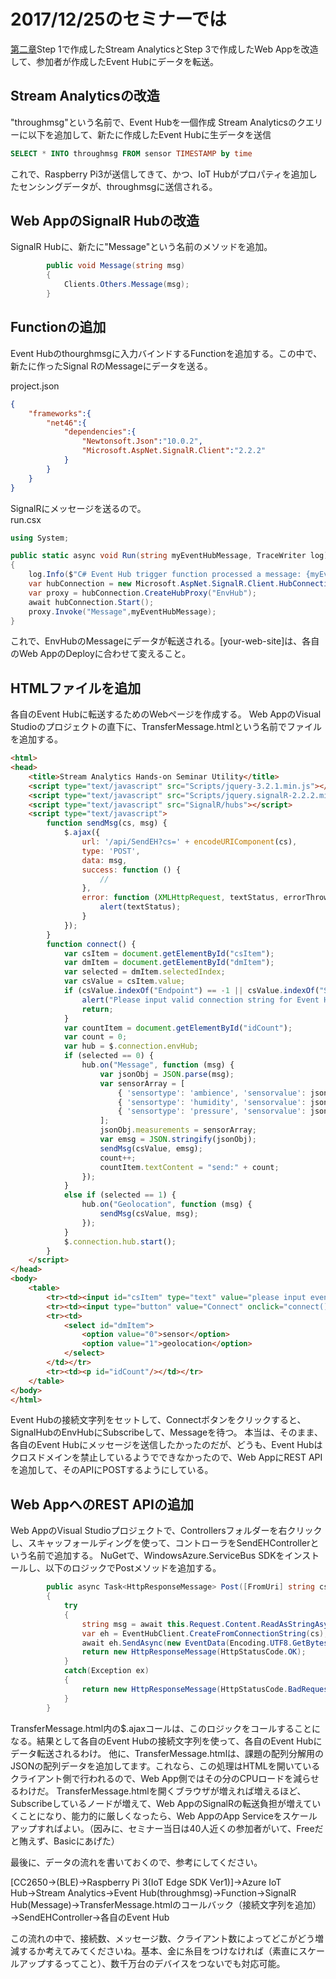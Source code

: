 # 2017/12/25のセミナーでは 
[第二章](https://1drv.ms/p/s!Aihe6QsTtyqct5NPsPTykYx8VQ6aNw)Step 1で作成したStream AnalyticsとStep 3で作成したWeb Appを改造して、参加者が作成したEvent Hubにデータを転送。 
## Stream Analyticsの改造 
"throughmsg"という名前で、Event Hubを一個作成 
Stream Analyticsのクエリーに以下を追加して、新たに作成したEvent Hubに生データを送信 
```sql
SELECT * INTO throughmsg FROM sensor TIMESTAMP by time
```
これで、Raspberry Pi3が送信してきて、かつ、IoT Hubがプロパティを追加したセンシングデータが、throughmsgに送信される。 

## Web AppのSignalR Hubの改造 
SignalR Hubに、新たに"Message"という名前のメソッドを追加。 
```cs
        public void Message(string msg)
        {
            Clients.Others.Message(msg);
        }
```

## Functionの追加 
Event Hubのthourghmsgに入力バインドするFunctionを追加する。この中で、新たに作ったSignal RのMessageにデータを送る。 

project.json
```json
{
	"frameworks":{
		"net46":{
			"dependencies":{
				"Newtonsoft.Json":"10.0.2",
				"Microsoft.AspNet.SignalR.Client":"2.2.2"
			}
		}
	}
}
```
SignalRにメッセージを送るので。  
run.csx
```cs
using System;

public static async void Run(string myEventHubMessage, TraceWriter log)
{
    log.Info($"C# Event Hub trigger function processed a message: {myEventHubMessage}");
    var hubConnection = new Microsoft.AspNet.SignalR.Client.HubConnection("http://[your-web-site].azurewebsites.net/");
    var proxy = hubConnection.CreateHubProxy("EnvHub");
    await hubConnection.Start();
    proxy.Invoke("Message",myEventHubMessage);
}
```
これで、EnvHubのMessageにデータが転送される。[your-web-site]は、各自のWeb AppのDeployに合わせて変えること。 

## HTMLファイルを追加  
各自のEvent Hubに転送するためのWebページを作成する。 Web AppのVisual Studioのプロジェクトの直下に、TransferMessage.htmlという名前でファイルを追加する。 
```html
<html>
<head>
    <title>Stream Analytics Hands-on Seminar Utility</title>
    <script type="text/javascript" src="Scripts/jquery-3.2.1.min.js"></script>
    <script type="text/javascript" src="Scripts/jquery.signalR-2.2.2.min.js"></script>
    <script type="text/javascript" src="SignalR/hubs"></script>
    <script type="text/javascript">
        function sendMsg(cs, msg) {
            $.ajax({
                url: '/api/SendEH?cs=' + encodeURIComponent(cs),
                type: 'POST',
                data: msg,
                success: function () {
                    //
                },
                error: function (XMLHttpRequest, textStatus, errorThrown) {
                    alert(textStatus);
                }
            });
        }
        function connect() {
            var csItem = document.getElementById("csItem");
            var dmItem = document.getElementById("dmItem");
            var selected = dmItem.selectedIndex;
            var csValue = csItem.value;
            if (csValue.indexOf("Endpoint") == -1 || csValue.indexOf("SharedAccessKeyName") == -1 && csValue.indexOf("SharedAccessKey") == -1 && csValue.indexOf("EntityPath") == -1) {
                alert("Please input valid connection string for Event Hub!");
                return;
            }
            var countItem = document.getElementById("idCount");
            var count = 0;
            var hub = $.connection.envHub;
            if (selected == 0) {
                hub.on("Message", function (msg) {
                    var jsonObj = JSON.parse(msg);
                    var sensorArray = [
                        { 'sensortype': 'ambience', 'sensorvalue': jsonObj.ambience },
                        { 'sensortype': 'humidity', 'sensorvalue': jsonObj.humidity },
                        { 'sensortype': 'pressure', 'sensorvalue': jsonObj.pressure }
                    ];
                    jsonObj.measurements = sensorArray;
                    var emsg = JSON.stringify(jsonObj);
                    sendMsg(csValue, emsg);
                    count++;
                    countItem.textContent = "send:" + count;
                });
            }
            else if (selected == 1) {
                hub.on("Geolocation", function (msg) {
                    sendMsg(csValue, msg);
                });
            }
            $.connection.hub.start();
        }
    </script>
</head>
<body>
    <table>
        <tr><td><input id="csItem" type="text" value="please input event hub connection string..."/></td></tr>
        <tr><td><input type="button" value="Connect" onclick="connect()"/></td></tr>
        <tr><td>
            <select id="dmItem">
                <option value="0">sensor</option>
                <option value="1">geolocation</option>
            </select>
        </td></tr>
        <tr><td><p id="idCount"/></td></tr>
    </table>
</body>
</html>
```
Event Hubの接続文字列をセットして、Connectボタンをクリックすると、SignalHubのEnvHubにSubscribeして、Messageを待つ。 
本当は、そのまま、各自のEvent Hubにメッセージを送信したかったのだが、どうも、Event Hubはクロスドメインを禁止しているようでできなかったので、Web AppにREST APIを追加して、そのAPIにPOSTするようにしている。 
## Web AppへのREST APIの追加 
Web AppのVisual Studioプロジェクトで、Controllersフォルダーを右クリックし、スキャッフォールディングを使って、コントローラをSendEHControllerという名前で追加する。 
NuGetで、WindowsAzure.ServiceBus SDKをインストールし、以下のロジックでPostメソッドを追加する。 
```cs
        public async Task<HttpResponseMessage> Post([FromUri] string cs)
        {
            try
            {
                string msg = await this.Request.Content.ReadAsStringAsync();
                var eh = EventHubClient.CreateFromConnectionString(cs);
                await eh.SendAsync(new EventData(Encoding.UTF8.GetBytes(msg)));
                return new HttpResponseMessage(HttpStatusCode.OK);
            }
            catch(Exception ex)
            {
                return new HttpResponseMessage(HttpStatusCode.BadRequest);
            }
        }
```
TransferMessage.html内の$.ajaxコールは、このロジックをコールすることになる。結果として各自のEvent Hubの接続文字列を使って、各自のEvent Hubにデータ転送されるわけ。 
他に、TransferMessage.htmlは、課題の配列分解用のJSONの配列データを追加してます。これなら、この処理はHTMLを開いているクライアント側で行われるので、Web App側ではその分のCPUロードを減らせるわけだ。 
TransferMessage.htmlを開くブラウザが増えれば増えるほど、Subscribeしているノードが増えて、Web AppのSignalRの転送負担が増えていくことになり、能力的に厳しくなったら、Web AppのApp Serviceをスケールアップすればよい。（因みに、セミナー当日は40人近くの参加者がいて、Freeだと賄えず、Basicにあげた） 

最後に、データの流れを書いておくので、参考にしてください。 

[CC2650→(BLE)→Raspberry Pi 3(IoT Edge SDK Ver1)]→Azure IoT Hub→Stream Analytics→Event Hub(throughmsg)→Function→SignalR Hub(Message)→TransferMessage.htmlのコールバック（接続文字列を追加）→SendEHController→各自のEvent Hub 

この流れの中で、接続数、メッセージ数、クライアント数によってどこがどう増減するか考えてみてくださいね。基本、金に糸目をつけなければ（素直にスケールアップするってこと）、数千万台のデバイスをつないでも対応可能。 
